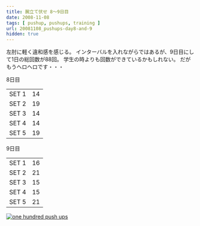```yaml
---
title: 腕立て伏せ 8〜9日目
date: 2008-11-08
tags: [ pushup, pushups, training ]
url: 20081108_pushups-day8-and-9
hidden: true
---
```

左肘に軽く違和感を感じる。
インターバルを入れながらではあるが、9日目にして1日の総回数が88回。
学生の時よりも回数ができているかもしれない。
だがもうヘロヘロです・・・

8日目
<table class="pushups">
<tr>
  <td>SET 1</td><td>14</td>
</tr>
<tr>
  <td>SET 2</td><td>19</td>
</tr>
<tr>
  <td>SET 3</td><td>14</td>
</tr>
<tr>
  <td>SET 4</td><td>14</td>
</tr>
<tr>
  <td>SET 5</td><td>19</td>
</tr>
</table>

9日目
<table class="pushups">
<tr>
  <td>SET 1</td><td>16</td>
</tr>
<tr>
  <td>SET 2</td><td>21</td>
</tr>
<tr>
  <td>SET 3</td><td>15</td>
</tr>
<tr>
  <td>SET 4</td><td>15</td>
</tr>
<tr>
  <td>SET 5</td><td>21</td>
</tr>
</table>
<a href="http://hundredpushups.com/"><img src="http://hundredpushups.com/images/onehundred468x60.gif" alt="one hundred push ups" /></a>
